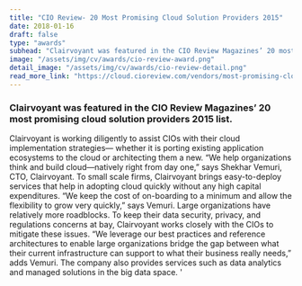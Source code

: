 ```yaml
---
title: "CIO Review- 20 Most Promising Cloud Solution Providers 2015"
date: 2018-01-16
draft: false
type: "awards"
subhead: "Clairvoyant was featured in the CIO Review Magazines’ 20 most promising cloud solution providers 2015 list."
image: "/assets/img/cv/awards/cio-review-award.png"
detail_image: "/assets/img/cv/awards/cio-review-detail.png"
read_more_link: "https://cloud.cioreview.com/vendors/most-promising-cloud-solution-providers-2015.html"
---
```


### Clairvoyant was featured in the CIO Review Magazines’ 20 most promising cloud solution providers 2015 list.
Clairvoyant is working diligently to assist CIOs with their cloud implementation strategies— whether it is porting existing application ecosystems to the cloud or architecting them a new. 
“We help organizations think and build cloud—natively right from day one,” says Shekhar Vemuri, CTO, Clairvoyant. To small scale firms, Clairvoyant brings easy-to-deploy services that help in 
adopting cloud quickly without any high capital expenditures. “We keep the cost of on-boarding to a minimum and allow the flexibility to grow very quickly,” says Vemuri. 
Large organizations have relatively more roadblocks. To keep their data security, privacy, and regulations concerns at bay, Clairvoyant works closely with the CIOs to mitigate these issues. 
“We leverage our best practices and reference architectures to enable large organizations bridge the gap between what their current infrastructure can support to what their business really needs,” adds Vemuri. The company also provides services such as data analytics and managed solutions in the big data space. '



